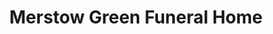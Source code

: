 ---
title: "Merstow Green Funeral Home"
url: /evesham/merstow-green-funeral-home/
shop: funeral directors
---